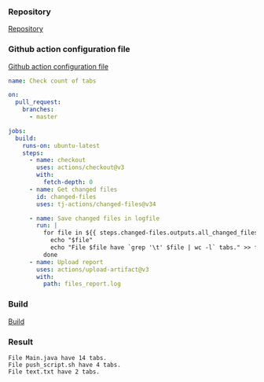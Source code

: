 ### Repository
[Repository](https://github.com/mhryhoryeu/git-hosting)

### Github action configuration file
[Github action configuration file](https://github.com/mhryhoryeu/git-hosting/blob/master/.github/workflows/build.yaml)
```yaml
name: Check count of tabs

on:
  pull_request:
    branches:
      - master

jobs:
  build:
    runs-on: ubuntu-latest
    steps:
      - name: checkout
        uses: actions/checkout@v3
        with:
          fetch-depth: 0
      - name: Get changed files
        id: changed-files
        uses: tj-actions/changed-files@v34

      - name: Save changed files in logfile
        run: |
          for file in ${{ steps.changed-files.outputs.all_changed_files }}; do
            echo "$file"
            echo "File $file have `grep '\t' $file | wc -l` tabs." >> files_report.log 2>&1
          done
      - name: Upload report
        uses: actions/upload-artifact@v3
        with:
          path: files_report.log
```

### Build
[Build](https://github.com/mhryhoryeu/git-hosting/actions/runs/3588832617/jobs/6040635024)

### Result
```
File Main.java have 14 tabs.
File push_script.sh have 4 tabs.
File text.txt have 2 tabs.
```

